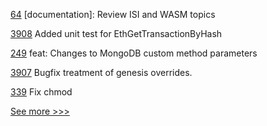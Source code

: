 
[64](https://github.com/hyperledger/iroha-2-docs/pull/64) [documentation]: Review ISI and WASM topics

[3908](https://github.com/hyperledger/besu/pull/3908) Added unit test for EthGetTransactionByHash

[249](https://github.com/hyperledger/aries-framework-go-ext/pull/249) feat: Changes to MongoDB custom method parameters

[3907](https://github.com/hyperledger/besu/pull/3907) Bugfix treatment of genesis overrides.  

[339](https://github.com/hyperledger/aries-mobile-agent-react-native/pull/339) Fix chmod


[See more >>>](https://start-here.hyperledger.org/pull-requests)
